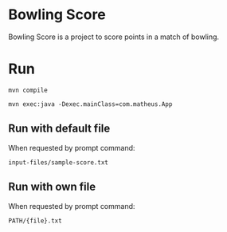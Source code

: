 # Bowling Score

Bowling Score is a project to score points in a match of bowling.

# Run


```shell
mvn compile

mvn exec:java -Dexec.mainClass=com.matheus.App
```

## Run with default file

When requested by prompt command:

```shell
input-files/sample-score.txt
```

## Run with own file
When requested by prompt command:

```shell
PATH/{file}.txt
```
